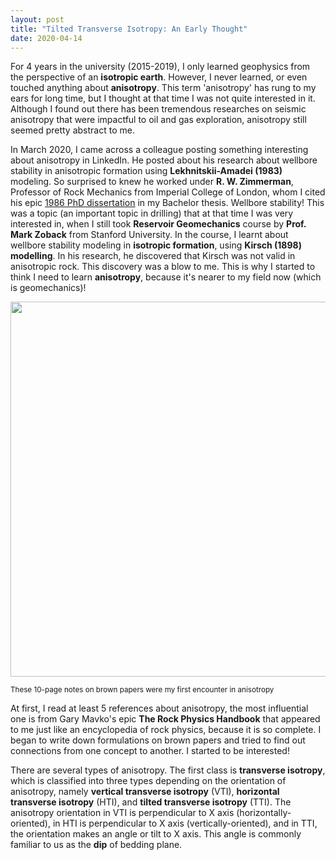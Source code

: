 ```yaml
---
layout: post
title: "Tilted Transverse Isotropy: An Early Thought"
date: 2020-04-14
---
```


For 4 years in the university (2015-2019), I only learned geophysics from the perspective of an **isotropic earth**.  However, I never learned, or even touched anything about **anisotropy**. This term 'anisotropy' has rung to my ears for long time, but I thought at that time I was not quite interested in it. Although I found out there has been tremendous researches on seismic anisotropy that were impactful to oil and gas exploration, anisotropy still seemed pretty abstract to me. 

In March 2020, I came across a colleague posting something interesting about anisotropy in LinkedIn. He posted about his research about wellbore stability in anisotropic formation using **Lekhnitskii-Amadei (1983)** modeling. So surprised to knew he worked under **R. W. Zimmerman**, Professor of Rock Mechanics from Imperial College of London, whom I cited his epic [1986 PhD dissertation](https://agupubs.onlinelibrary.wiley.com/doi/10.1029/JB091iB12p12765) in my Bachelor thesis. Wellbore stability! This was a topic (an important topic in drilling) that at that time I was very interested in, when I still took **Reservoir Geomechanics** course by **Prof. Mark Zoback** from Stanford University. In the course, I learnt about wellbore stability modeling in **isotropic formation**, using **Kirsch (1898) modelling**. In his research, he discovered that Kirsch was not valid in anisotropic rock. This discovery was a blow to me. This is why I started to think I need to learn **anisotropy**, because it's nearer to my field now (which is geomechanics)! 

<div>
<img src="https://user-images.githubusercontent.com/51282928/79143678-dc96a900-7de7-11ea-8d8c-20d64d8d803d.jpeg" width="600"/>
</div>

<sub>These 10-page notes on brown papers were my first encounter in anisotropy</sub><br>

At first, I read at least 5 references about anisotropy, the most influential one is from Gary Mavko's epic **The Rock Physics Handbook** that appeared to me just like an encyclopedia of rock physics, because it is so complete. I began to write down formulations on brown papers and tried to find out connections from one concept to another. I started to be interested! 

There are several types of anisotropy. The first class is **transverse isotropy**, which is classified into three types depending on the orientation of anisotropy, namely **vertical transverse isotropy** (VTI), **horizontal transverse isotropy** (HTI), and **tilted transverse isotropy** (TTI). The anisotropy orientation in VTI is perpendicular to X axis (horizontally-oriented), in HTI is perpendicular to X axis (vertically-oriented), and in TTI, the orientation makes an angle or tilt to X axis. This angle is commonly familiar to us as the **dip** of bedding plane.  
